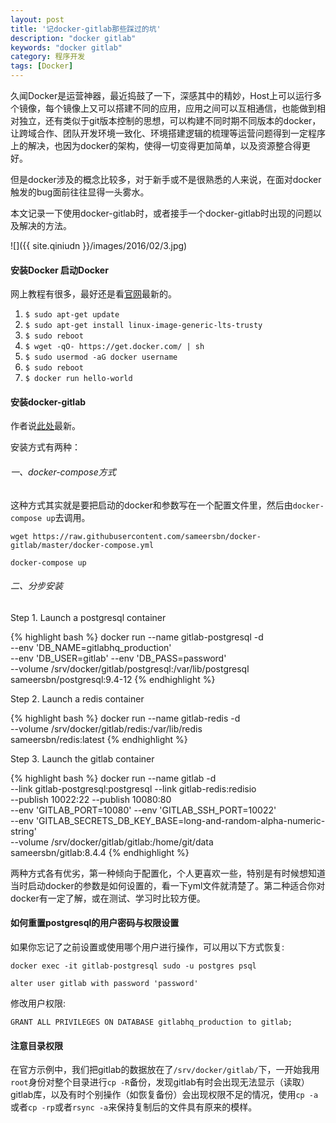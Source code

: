 ```yaml
---
layout: post
title: '记docker-gitlab那些踩过的坑'
description: "docker gitlab"
keywords: "docker gitlab"
category: 程序开发 
tags: [Docker]
---
```


久闻Docker是运营神器，最近捣鼓了一下，深感其中的精妙，Host上可以运行多个镜像，每个镜像上又可以搭建不同的应用，应用之间可以互相通信，也能做到相对独立，还有类似于git版本控制的思想，可以构建不同时期不同版本的docker，让跨域合作、团队开发环境一致化、环境搭建逻辑的梳理等运营问题得到一定程序上的解决，也因为docker的架构，使得一切变得更加简单，以及资源整合得更好。

但是docker涉及的概念比较多，对于新手或不是很熟悉的人来说，在面对docker触发的bug面前往往显得一头雾水。

本文记录一下使用docker-gitlab时，或者接手一个docker-gitlab时出现的问题以及解决的方法。

![]({{ site.qiniudn }}/images/2016/02/3.jpg)

<!-- more -->

#### 安装Docker 启动Docker

网上教程有很多，最好还是看[官网](https://docs.docker.com/linux/step_one/)最新的。

1. `$ sudo apt-get update`
2. `$ sudo apt-get install linux-image-generic-lts-trusty`
3. `$ sudo reboot`
4. `$ wget -qO- https://get.docker.com/ | sh`
5. `$ sudo usermod -aG docker username`
6. `$ sudo reboot`
7. `$ docker run hello-world`

#### 安装docker-gitlab

作者说[此处](https://github.com/sameersbn/docker-gitlab)最新。

安装方式有两种：

###### 一、docker-compose方式

这种方式其实就是要把启动的docker和参数写在一个配置文件里，然后由`docker-compose up`去调用。

`wget https://raw.githubusercontent.com/sameersbn/docker-gitlab/master/docker-compose.yml`

`docker-compose up`

###### 二、分步安装

Step 1. Launch a postgresql container

{% highlight bash %}
docker run --name gitlab-postgresql -d \
    --env 'DB_NAME=gitlabhq_production' \
    --env 'DB_USER=gitlab' --env 'DB_PASS=password' \
    --volume /srv/docker/gitlab/postgresql:/var/lib/postgresql \
    sameersbn/postgresql:9.4-12
{% endhighlight %}

Step 2. Launch a redis container

{% highlight bash %}
docker run --name gitlab-redis -d \
    --volume /srv/docker/gitlab/redis:/var/lib/redis \
    sameersbn/redis:latest
{% endhighlight %}

Step 3. Launch the gitlab container

{% highlight bash %}
docker run --name gitlab -d \
    --link gitlab-postgresql:postgresql --link gitlab-redis:redisio \
    --publish 10022:22 --publish 10080:80 \
    --env 'GITLAB_PORT=10080' --env 'GITLAB_SSH_PORT=10022' \
    --env 'GITLAB_SECRETS_DB_KEY_BASE=long-and-random-alpha-numeric-string' \
    --volume /srv/docker/gitlab/gitlab:/home/git/data \
    sameersbn/gitlab:8.4.4
{% endhighlight %}

两种方式各有优劣，第一种倾向于配置化，个人更喜欢一些，特别是有时候想知道当时启动docker的参数是如何设置的，看一下yml文件就清楚了。第二种适合你对docker有一定了解，或在测试、学习时比较方便。

#### 如何重置postgresql的用户密码与权限设置

如果你忘记了之前设置或使用哪个用户进行操作，可以用以下方式恢复:

`docker exec -it gitlab-postgresql sudo -u postgres psql`

`alter user gitlab with password 'password'`

修改用户权限:

`GRANT ALL PRIVILEGES ON DATABASE gitlabhq_production to gitlab;`

#### 注意目录权限

在官方示例中，我们把gitlab的数据放在了`/srv/docker/gitlab/`下，一开始我用`root`身份对整个目录进行`cp -R`备份，发现gitlab有时会出现无法显示（读取）gitlab库，以及有时个别操作（如恢复备份）会出现权限不足的情况，使用`cp -a`或者`cp -rp`或者`rsync -a`来保持复制后的文件具有原来的模样。
